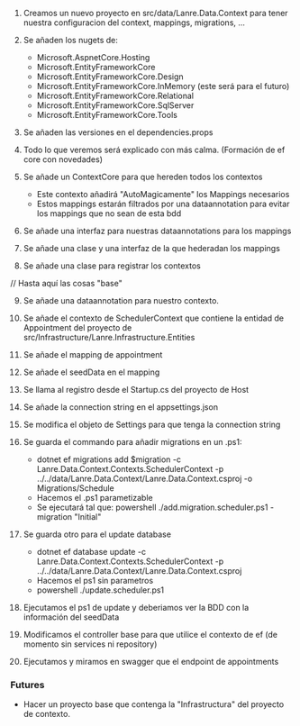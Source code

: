 1.  Creamos un nuevo proyecto en src/data/Lanre.Data.Context para tener nuestra configuracion del context, mappings, migrations, ...

2.  Se añaden los nugets de:
    *   Microsoft.AspnetCore.Hosting
    *   Microsoft.EntityFrameworkCore
    *   Microsoft.EntityFrameworkCore.Design
    *   Microsoft.EntityFrameworkCore.InMemory (este será para el futuro)
    *   Microsoft.EntityFrameworkCore.Relational
    *   Microsoft.EntityFrameworkCore.SqlServer
    *   Microsoft.EntityFrameworkCore.Tools
  
3.  Se añaden las versiones en el dependencies.props

4.  Todo lo que veremos será explicado con más calma. (Formación de ef core con novedades)

5.  Se añade un ContextCore para que hereden todos los contextos
    *   Este contexto añadirá "AutoMagicamente" los Mappings necesarios
    *   Estos mappings estarán filtrados por una dataannotation para evitar los mappings que no sean de esta bdd

6.  Se añade una interfaz para nuestras dataannotations para los mappings

7.  Se añade una clase y una interfaz de la que hederadan los mappings

8.  Se añade una clase para registrar los contextos

// Hasta aquí las cosas "base"

9.  Se añade una dataannotation para nuestro contexto.

10. Se añade el contexto de SchedulerContext que contiene la entidad de Appointment del proyecto de src/Infrastructure/Lanre.Infrastructure.Entities

11. Se añade el mapping de appointment 

12. Se añade el seedData en el mapping

13. Se llama al registro desde el Startup.cs del proyecto de Host

14. Se añade la connection string en el appsettings.json

15. Se modifica el objeto de Settings para que tenga la connection string

16. Se guarda el commando para añadir migrations en un .ps1:
    *   dotnet ef migrations add $migration -c Lanre.Data.Context.Contexts.SchedulerContext -p ../../data/Lanre.Data.Context/Lanre.Data.Context.csproj -o Migrations/Schedule
    *   Hacemos el .ps1 parametizable
    *   Se ejecutará tal que: powershell ./add.migration.scheduler.ps1 -migration "Initial"

17. Se guarda otro para el update database
    *   dotnet ef database update -c Lanre.Data.Context.Contexts.SchedulerContext -p ../../data/Lanre.Data.Context/Lanre.Data.Context.csproj
    *   Hacemos el ps1 sin parametros
    *   powershell ./update.scheduler.ps1

18. Ejecutamos el ps1 de update y deberiamos ver la BDD con la información del seedData

19. Modificamos el controller base para que utilice el contexto de ef (de momento sin services ni repository)

20. Ejecutamos y miramos en swagger que el endpoint de appointments

### Futures 
*   Hacer un proyecto base que contenga la "Infrastructura" del proyecto de contexto.

